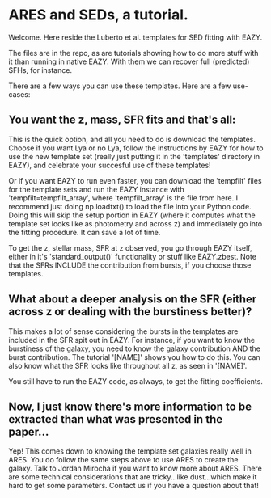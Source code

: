 # ARES and SEDs, a tutorial.

Welcome. Here reside the Luberto et al. templates for SED fitting with EAZY.

The files are in the repo, as are tutorials showing how to do more stuff with it than running in native EAZY. With them we can recover full (predicted) SFHs, for instance.

There are a few ways you can use these templates. Here are a few use-cases:

## You want the z, mass, SFR fits and that's all:

This is the quick option, and all you need to do is download the templates. Choose if you want Lya or no Lya, follow the instructions by EAZY for how to use the new template set (really just putting it in the 'templates' directory in EAZY), and celebrate your succesful use of these templates!

Or if you want EAZY to run even faster, you can download the 'tempfilt' files for the template sets and run the EAZY instance with 'tempfilt=tempfilt_array', where 'tempfilt_array' is the file from here. I recommend just doing np.loadtxt() to load the file into your Python code. Doing this will skip the setup portion in EAZY (where it computes what the template set looks like as photometry and across z) and immediately go into the fitting procedure. It can save a lot of time.

To get the z, stellar mass, SFR at z observed, you go through EAZY itself, either in it's 'standard_output()' functionality or stuff like EAZY.zbest. Note that the SFRs INCLUDE the contribution from bursts, if you choose those templates.

## What about a deeper analysis on the SFR (either across z or dealing with the burstiness better)?

This makes a lot of sense considering the bursts in the templates are included in the SFR spit out in EAZY. For instance, if you want to know the burstiness of the galaxy, you need to know the galaxy contribution AND the burst contribution. The tutorial '[NAME]' shows you how to do this. You can also know what the SFR looks like throughout all z, as seen in '[NAME]'. 

You still have to run the EAZY code, as always, to get the fitting coefficients.

## Now, I just know there's more information to be extracted than what was presented in the paper...

Yep! This comes down to knowing the template set galaxies really well in ARES. You do follow the same steps above to use ARES to create the galaxy. Talk to Jordan Mirocha if you want to know more about ARES. There are some technical considerations that are tricky...like dust...which make it hard to get some parameters. Contact us if you have a question about that!

